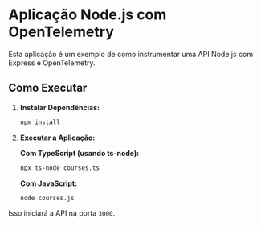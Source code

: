 # Aplicação Node.js com OpenTelemetry

Esta aplicação é um exemplo de como instrumentar uma API Node.js com Express e OpenTelemetry.

## Como Executar

1. **Instalar Dependências:**

   ```bash
   npm install
   ```

2. **Executar a Aplicação:**

   **Com TypeScript (usando ts-node):**

   ```bash
   npx ts-node courses.ts
   ```

   **Com JavaScript:**

   ```bash
   node courses.js
   ```

Isso iniciará a API na porta `3000`.
